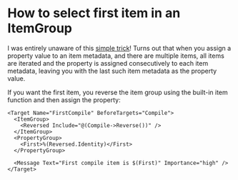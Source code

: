 # How to select first item in an ItemGroup

I was entirely unaware of this [simple trick](https://gist.github.com/shadow-cs/cb5499b010bdacd1f778be29daf7f04c)! Turns out that when you assign a property value to an item metadata, and there are multiple items, all items are iterated and the property is assigned consecutively to each item metadata, leaving you with the last such item metadata as the property value.

If you want the first item, you reverse the item group using the built-in item function and then assign the property:

```markup
<Target Name="FirstCompile" BeforeTargets="Compile">
  <ItemGroup>
    <Reversed Include="@(Compile->Reverse())" />
  </ItemGroup>
  <PropertyGroup>
    <First>%(Reversed.Identity)</First>
  </PropertyGroup>

  <Message Text="First compile item is $(First)" Importance="high" />
</Target>
```


